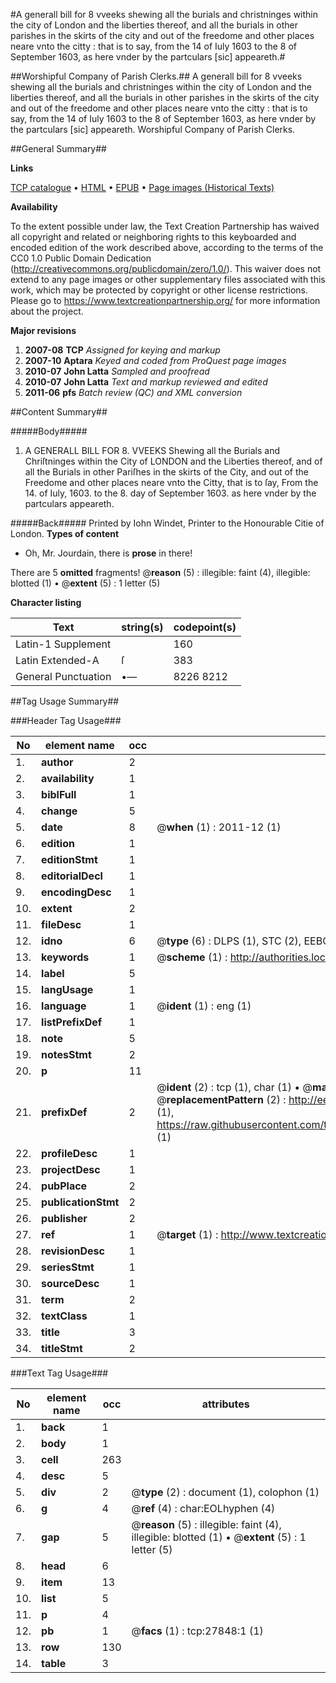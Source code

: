 #A generall bill for 8 vveeks shewing all the   burials and christninges within the city of London and the liberties thereof,   and all the burials in other parishes in the skirts of the city and out of the  freedome and other places neare vnto the citty : that is to say, from the 14 of Iuly 1603 to the 8 of September 1603, as here vnder by the partculars [sic]     appeareth.#

##Worshipful Company of Parish Clerks.##
A generall bill for 8 vveeks shewing all the   burials and christninges within the city of London and the liberties thereof,   and all the burials in other parishes in the skirts of the city and out of the  freedome and other places neare vnto the citty : that is to say, from the 14 of Iuly 1603 to the 8 of September 1603, as here vnder by the partculars [sic]     appeareth.
Worshipful Company of Parish Clerks.

##General Summary##

**Links**

[TCP catalogue](http://www.ota.ox.ac.uk/tcp/)  • 
[HTML](http://tei.it.ox.ac.uk/tcp/Texts-HTML/free/A06/A06257.html)  • 
[EPUB](http://tei.it.ox.ac.uk/tcp/Texts-EPUB/free/A06/A06257.epub) • 
[Page images (Historical Texts)](https://historicaltexts.jisc.ac.uk/eebo-24642836e)

**Availability**

To the extent possible under law, the Text Creation Partnership has waived all copyright and related or neighboring rights to this keyboarded and encoded edition of the work described above, according to the terms of the CC0 1.0 Public Domain Dedication (http://creativecommons.org/publicdomain/zero/1.0/). This waiver does not extend to any page images or other supplementary files associated with this work, which may be protected by copyright or other license restrictions. Please go to https://www.textcreationpartnership.org/ for more information about the project.

**Major revisions**

1. __2007-08__ __TCP__ *Assigned for keying and markup*
1. __2007-10__ __Aptara__ *Keyed and coded from ProQuest page images*
1. __2010-07__ __John Latta__ *Sampled and proofread*
1. __2010-07__ __John Latta__ *Text and markup reviewed and edited*
1. __2011-06__ __pfs__ *Batch review (QC) and XML conversion*

##Content Summary##

#####Body#####

1. A GENERALL BILL FOR 8. VVEEKS
Shewing all the Burials and Chriſtninges within the City
of LONDON and the Liberties thereof, and of all the Burials in other Pariſhes in the
skirts of the City, and out of the Freedome and other places neare vnto the Citty, that is
to ſay, From the 14. of Iuly, 1603. to the 8. day of September 1603. as
here vnder by the partculars appeareth.

#####Back#####
Printed by Iohn Windet, Printer to the Honourable Citie of London.
**Types of content**

  * Oh, Mr. Jourdain, there is **prose** in there!

There are 5 **omitted** fragments! 
 @__reason__ (5) : illegible: faint (4), illegible: blotted (1)  •  @__extent__ (5) : 1 letter (5)

**Character listing**


|Text|string(s)|codepoint(s)|
|---|---|---|
|Latin-1 Supplement| |160|
|Latin Extended-A|ſ|383|
|General Punctuation|•—|8226 8212|

##Tag Usage Summary##

###Header Tag Usage###

|No|element name|occ|attributes|
|---|---|---|---|
|1.|__author__|2||
|2.|__availability__|1||
|3.|__biblFull__|1||
|4.|__change__|5||
|5.|__date__|8| @__when__ (1) : 2011-12 (1)|
|6.|__edition__|1||
|7.|__editionStmt__|1||
|8.|__editorialDecl__|1||
|9.|__encodingDesc__|1||
|10.|__extent__|2||
|11.|__fileDesc__|1||
|12.|__idno__|6| @__type__ (6) : DLPS (1), STC (2), EEBO-CITATION (1), OCLC (1), VID (1)|
|13.|__keywords__|1| @__scheme__ (1) : http://authorities.loc.gov/ (1)|
|14.|__label__|5||
|15.|__langUsage__|1||
|16.|__language__|1| @__ident__ (1) : eng (1)|
|17.|__listPrefixDef__|1||
|18.|__note__|5||
|19.|__notesStmt__|2||
|20.|__p__|11||
|21.|__prefixDef__|2| @__ident__ (2) : tcp (1), char (1)  •  @__matchPattern__ (2) : ([0-9\-]+):([0-9IVX]+) (1), (.+) (1)  •  @__replacementPattern__ (2) : http://eebo.chadwyck.com/downloadtiff?vid=$1&page=$2 (1), https://raw.githubusercontent.com/textcreationpartnership/Texts/master/tcpchars.xml#$1 (1)|
|22.|__profileDesc__|1||
|23.|__projectDesc__|1||
|24.|__pubPlace__|2||
|25.|__publicationStmt__|2||
|26.|__publisher__|2||
|27.|__ref__|1| @__target__ (1) : http://www.textcreationpartnership.org/docs/. (1)|
|28.|__revisionDesc__|1||
|29.|__seriesStmt__|1||
|30.|__sourceDesc__|1||
|31.|__term__|2||
|32.|__textClass__|1||
|33.|__title__|3||
|34.|__titleStmt__|2||


###Text Tag Usage###

|No|element name|occ|attributes|
|---|---|---|---|
|1.|__back__|1||
|2.|__body__|1||
|3.|__cell__|263||
|4.|__desc__|5||
|5.|__div__|2| @__type__ (2) : document (1), colophon (1)|
|6.|__g__|4| @__ref__ (4) : char:EOLhyphen (4)|
|7.|__gap__|5| @__reason__ (5) : illegible: faint (4), illegible: blotted (1)  •  @__extent__ (5) : 1 letter (5)|
|8.|__head__|6||
|9.|__item__|13||
|10.|__list__|5||
|11.|__p__|4||
|12.|__pb__|1| @__facs__ (1) : tcp:27848:1 (1)|
|13.|__row__|130||
|14.|__table__|3||
